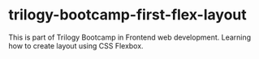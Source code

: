 # trilogy-bootcamp-first-flex-layout
This is part of Trilogy Bootcamp in Frontend web development. Learning how to create layout using CSS Flexbox.
